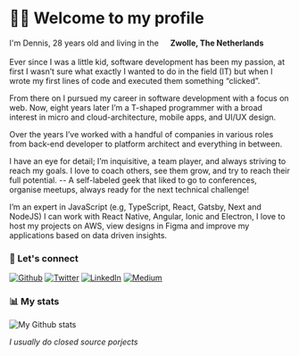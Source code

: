 <h1>
  👋🏻 Welcome to my profile
</h1>

<p>
  I'm Dennis, 28 years old and living in the
  <img src="https://image.flaticon.com/icons/svg/197/197441.svg" width="13" />
  <b>Zwolle, The Netherlands</b><br /><br />
  Ever since I was a little kid, software development has been my passion, at first I wasn’t
  sure what exactly I wanted to do in the field (IT) but when I wrote my first lines of code
  and executed them something “clicked”.

  From there on I pursued my career in software development with a focus on web. Now,
  eight years later I’m a T-shaped programmer with a broad interest in micro and
  cloud-architecture, mobile apps, and UI/UX design.

  Over the years I’ve worked with a handful of companies in various roles from back-end
  developer to platform architect and everything in between.

  I have an eye for detail; I’m inquisitive, a team player, and always striving to reach my
  goals. I love to coach others, see them grow, and try to reach their full potential. -- A
  self-labeled geek that liked to go to conferences, organise meetups, always ready for
  the next technical challenge!

  I’m an expert in JavaScript (e.g, TypeScript, React, Gatsby, Next and NodeJS) I can work
  with React Native, Angular, Ionic and Electron, I love to host my projects on AWS, view
  designs in Figma and improve my applications based on data driven insights.
</p>

<h3>🔌 Let's connect</h3>
<p>
  <a href="https://github.com/0x1ad2" target="_blank"
    ><img
      alt="Github"
      src="https://img.shields.io/badge/GitHub-%2312100E.svg?&style=for-the-badge&logo=Github&logoColor=white"
  /></a>
  <a href="https://twitter.com/0x1ad2" target="_blank"
    ><img
      alt="Twitter"
      src="https://img.shields.io/badge/twitter-%231DA1F2.svg?&style=for-the-badge&logo=twitter&logoColor=white"
  /></a>
  <a href="https://www.linkedin.com/in/dbbruijn/" target="_blank"
    ><img
      alt="LinkedIn"
      src="https://img.shields.io/badge/linkedin-%230077B5.svg?&style=for-the-badge&logo=linkedin&logoColor=white"
  /></a>
  <a href="https://medium.com/@0x1AD2" target="_blank"
    ><img
      alt="Medium"
      src="https://img.shields.io/badge/medium-%2312100E.svg?&style=for-the-badge&logo=medium&logoColor=white"
  /></a>
</p>
<h3>📊 My stats</h3>

![My Github
stats](https://github-readme-stats.vercel.app/api/?username=0x1ad2&show_icons=true&title_color=fff&icon_color=ffffff&text_color=ffffff&bg_color=972469)

<i>I usually do closed source porjects</i>
